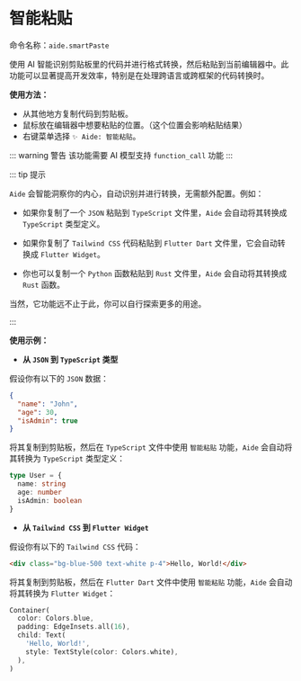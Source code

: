 # 智能粘贴

命令名称：`aide.smartPaste`

使用 AI 智能识别剪贴板里的代码并进行格式转换，然后粘贴到当前编辑器中。此功能可以显著提高开发效率，特别是在处理跨语言或跨框架的代码转换时。

**使用方法：**

- 从其他地方复制代码到剪贴板。
- 鼠标放在编辑器中想要粘贴的位置。（这个位置会影响粘贴结果）
- 右键菜单选择 `✨ Aide: 智能粘贴`。

::: warning 警告
该功能需要 AI 模型支持 `function_call` 功能
:::

::: tip 提示

`Aide` 会智能洞察你的内心，自动识别并进行转换，无需额外配置。例如：

- 如果你复制了一个 `JSON` 粘贴到 `TypeScript` 文件里，`Aide` 会自动将其转换成 `TypeScript` 类型定义。

- 如果你复制了 `Tailwind CSS` 代码粘贴到 `Flutter Dart` 文件里，它会自动转换成 `Flutter Widget`。

- 你也可以复制一个 `Python` 函数粘贴到 `Rust` 文件里，`Aide` 会自动将其转换成 `Rust` 函数。

当然，它功能远不止于此，你可以自行探索更多的用途。

:::

**使用示例：**

- **从 `JSON` 到 `TypeScript` 类型**

假设你有以下的 `JSON` 数据：

```json
{
  "name": "John",
  "age": 30,
  "isAdmin": true
}
```

将其复制到剪贴板，然后在 `TypeScript` 文件中使用 `智能粘贴` 功能，`Aide` 会自动将其转换为 `TypeScript` 类型定义：

```typescript
type User = {
  name: string
  age: number
  isAdmin: boolean
}
```

- **从 `Tailwind CSS` 到 `Flutter Widget`**

假设你有以下的 `Tailwind CSS` 代码：

```html
<div class="bg-blue-500 text-white p-4">Hello, World!</div>
```

将其复制到剪贴板，然后在 `Flutter Dart` 文件中使用 `智能粘贴` 功能，`Aide` 会自动将其转换为 `Flutter Widget`：

```dart
Container(
  color: Colors.blue,
  padding: EdgeInsets.all(16),
  child: Text(
    'Hello, World!',
    style: TextStyle(color: Colors.white),
  ),
)
```
